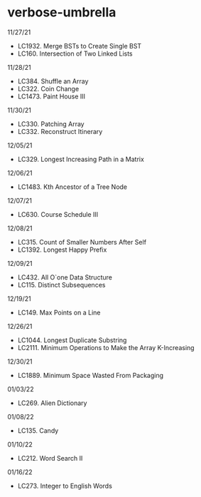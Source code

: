 # verbose-umbrella

11/27/21
 * LC1932. Merge BSTs to Create Single BST
 * LC160. Intersection of Two Linked Lists

11/28/21
 * LC384. Shuffle an Array
 * LC322. Coin Change
 * LC1473. Paint House III

11/30/21
 * LC330. Patching Array
 * LC332. Reconstruct Itinerary

12/05/21
 * LC329. Longest Increasing Path in a Matrix

12/06/21
 * LC1483. Kth Ancestor of a Tree Node

12/07/21
 * LC630. Course Schedule III

12/08/21
 * LC315. Count of Smaller Numbers After Self
 * LC1392. Longest Happy Prefix

12/09/21
 * LC432. All O`one Data Structure
 * LC115. Distinct Subsequences

12/19/21
 * LC149. Max Points on a Line

12/26/21
 * LC1044. Longest Duplicate Substring
 * LC2111. Minimum Operations to Make the Array K-Increasing

12/30/21
 * LC1889. Minimum Space Wasted From Packaging

01/03/22
 * LC269. Alien Dictionary

01/08/22
 * LC135. Candy

01/10/22
 * LC212. Word Search II

01/16/22
 * LC273. Integer to English Words
